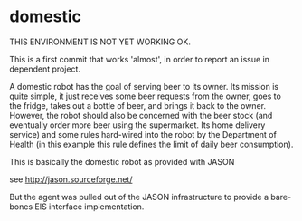 domestic
========

THIS ENVIRONMENT IS NOT YET WORKING OK.

This is a first commit that works 'almost',  in order to report an issue in dependent project.

A domestic robot has the goal of serving beer to its owner. Its
mission is quite simple, it just receives some beer requests from the
owner, goes to the fridge, takes out a bottle of beer, and brings it
back to the owner.  However, the robot should also be concerned with
the beer stock (and eventually order more beer using the supermarket. Its
home delivery service) and some rules hard-wired into the robot by
the Department of Health (in this example this rule defines the limit
of daily beer consumption).

This is basically the domestic robot as provided with JASON

see http://jason.sourceforge.net/

But the agent was pulled out of the JASON infrastructure to provide a bare-bones EIS interface implementation.
